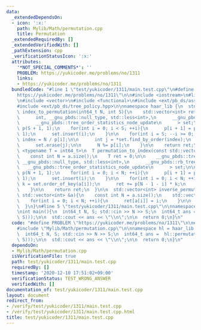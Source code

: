 ```yaml
---
data:
  _extendedDependsOn:
  - icon: ':x:'
    path: Mylib/Math/permutation.cpp
    title: Permutation
  _extendedRequiredBy: []
  _extendedVerifiedWith: []
  _pathExtension: cpp
  _verificationStatusIcon: ':x:'
  attributes:
    '*NOT_SPECIAL_COMMENTS*': ''
    PROBLEM: https://yukicoder.me/problems/no/1311
    links:
    - https://yukicoder.me/problems/no/1311
  bundledCode: "#line 1 \"test/yukicoder/1311/main.test.cpp\"\n#define PROBLEM \"\
    https://yukicoder.me/problems/no/1311\"\n\n#include <iostream>\n#line 2 \"Mylib/Math/permutation.cpp\"\
    \n#include <vector>\n#include <functional>\n#include <ext/pb_ds/assoc_container.hpp>\n\
    #include <ext/pb_ds/tree_policy.hpp>\n\nnamespace haar_lib {\n  std::vector<int>\
    \ index_to_permutation(int64_t N, int S){\n    std::vector<int> ret;\n\n    __gnu_pbds::tree<\n\
    \      int, __gnu_pbds::null_type, std::less<int>,\n      __gnu_pbds::rb_tree_tag,\n\
    \      __gnu_pbds::tree_order_statistics_node_update\n      > set;\n\n    std::vector<int64_t>\
    \ p(S + 1, 1);\n    for(int i = 0; i < S; ++i){\n      p[i + 1] = p[i] * (i +\
    \ 1);\n      set.insert(i);\n    }\n\n    for(int i = S; --i >= 0;){\n      int64_t\
    \ index = N / p[i];\n\n      int j = *set.find_by_order(index);\n      ret.push_back(j);\n\
    \      set.erase(j);\n\n      N %= p[i];\n    }\n\n    return ret;\n  }\n\n  template\
    \ <typename T = int64_t>\n  T permutation_to_index(const std::vector<int> &a){\n\
    \    const int N = a.size();\n    T ret = 0;\n\n    __gnu_pbds::tree<\n      int,\
    \ __gnu_pbds::null_type, std::less<int>,\n      __gnu_pbds::rb_tree_tag,\n   \
    \   __gnu_pbds::tree_order_statistics_node_update\n      > set;\n\n    std::vector<T>\
    \ p(N + 1, 1);\n    for(int i = 0; i < N; ++i){\n      p[i + 1] = p[i] * (i +\
    \ 1);\n      set.insert(i);\n    }\n\n    for(int i = 0; i < N; ++i){\n      int\
    \ k = set.order_of_key(a[i]);\n      ret += p[N - 1 - i] * k;\n      set.erase(a[i]);\n\
    \    }\n\n    return ret;\n  }\n\n  std::vector<int> inverse_permutation(const\
    \ std::vector<int> &a){\n    const int N = a.size();\n    std::vector<int> ret(N);\n\
    \    for(int i = 0; i < N; ++i){\n      ret[a[i]] = i;\n    }\n\n    return ret;\n\
    \  }\n}\n#line 5 \"test/yukicoder/1311/main.test.cpp\"\n\nnamespace hl = haar_lib;\n\
    \nint main(){\n  int64_t N, S; std::cin >> N >> S;\n  int64_t ans =  hl::permutation_to_index(hl::inverse_permutation(hl::index_to_permutation(N,\
    \ S)));\n\n  std::cout << ans << \"\\n\";\n\n  return 0;\n}\n"
  code: "#define PROBLEM \"https://yukicoder.me/problems/no/1311\"\n\n#include <iostream>\n\
    #include \"Mylib/Math/permutation.cpp\"\n\nnamespace hl = haar_lib;\n\nint main(){\n\
    \  int64_t N, S; std::cin >> N >> S;\n  int64_t ans =  hl::permutation_to_index(hl::inverse_permutation(hl::index_to_permutation(N,\
    \ S)));\n\n  std::cout << ans << \"\\n\";\n\n  return 0;\n}\n"
  dependsOn:
  - Mylib/Math/permutation.cpp
  isVerificationFile: true
  path: test/yukicoder/1311/main.test.cpp
  requiredBy: []
  timestamp: '2020-12-10 17:51:02+09:00'
  verificationStatus: TEST_WRONG_ANSWER
  verifiedWith: []
documentation_of: test/yukicoder/1311/main.test.cpp
layout: document
redirect_from:
- /verify/test/yukicoder/1311/main.test.cpp
- /verify/test/yukicoder/1311/main.test.cpp.html
title: test/yukicoder/1311/main.test.cpp
---
```

